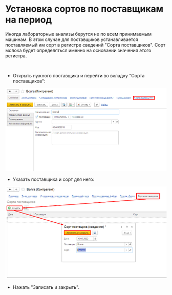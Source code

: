 # Установка сортов по поставщикам на период

Иногда лабораторные анализы берутся не по всем принимаемым машинам. В
этом случае для поставщиков устанавливается поставляемый им сорт в
регистре сведений "Сорта поставщиков". Сорт молока будет определяться
именно на основании значения этого регистра.

 

-   Открыть нужного поставщика и перейти во вкладку "Сорта поставщиков":

![](ustanovka_sortov_po_postavshchikam_na_period.assets/1.png)

-   Указать поставщика и сорт для него:

![](ustanovka_sortov_po_postavshchikam_na_period.assets/2.png)

-   Нажать "Записать и закрыть".

